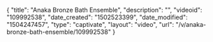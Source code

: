 {
    "title": "Anaka Bronze Bath Ensemble",
    "description": "",
    "videoid": "109992538",
    "date_created": "1502523399",
    "date_modified": "1504247457",
    "type": "captivate",
    "layout": "video",
    "url": "\/v\/anaka-bronze-bath-ensemble\/109992538"
}